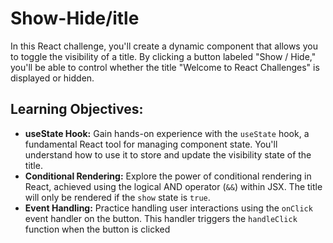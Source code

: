 # Show-Hide/itle


In this React challenge, you'll create a dynamic component that allows you to toggle the visibility of a title. By clicking a button labeled "Show / Hide," you'll be able to control whether the title "Welcome to React Challenges" is displayed or hidden.



## Learning Objectives:

 - **useState Hook:** Gain hands-on experience with the `useState` hook, a fundamental React tool for managing component state.     You'll understand how to use it to store and update the visibility state of the title.  
 - **Conditional Rendering:** Explore the power of conditional rendering in React, achieved using the logical AND operator (`&&`) within JSX. The title will only be rendered if the `show` state is `true`.
 - **Event Handling:** Practice handling user interactions using the `onClick` event handler on the button. This handler triggers the `handleClick` function when the button is clicked